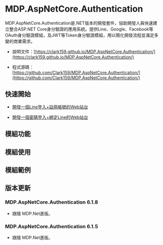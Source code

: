# MDP.AspNetCore.Authentication

MDP.AspNetCore.Authentication是.NET版本的開發套件，協助開發人員快速建立整合ASP.NET Core身分驗證的應用系統。提供Line、Google、Facebook等OAuth身分驗證模組，及JWT等Token身分驗證模組，用以簡化開發流程並滿足多變的商業需求。

- 說明文件：[https://clark159.github.io/MDP.AspNetCore.Authentication/](https://clark159.github.io/MDP.AspNetCore.Authentication/)

- 程式源碼：[https://github.com/Clark159/MDP.AspNetCore.Authentication/](https://github.com/Clark159/MDP.AspNetCore.Authentication/)


## 快速開始

- [開發一個Line登入+註冊帳號的Web站台](https://clark159.github.io/MDP.AspNetCore.Authentication/快速開始/開發一個Line登入+註冊帳號的Web站台/)

- [開發一個密碼登入+綁定Line的Web站台](https://clark159.github.io/MDP.AspNetCore.Authentication/快速開始/開發一個密碼登入+綁定Line的Web站台/)


## 模組功能


## 模組使用


## 模組範例


## 版本更新

### MDP.AspNetCore.Authentication 6.1.8

- 跟隨 MDP.Net進版。

### MDP.AspNetCore.Authentication 6.1.5

- 跟隨 MDP.Net進版。